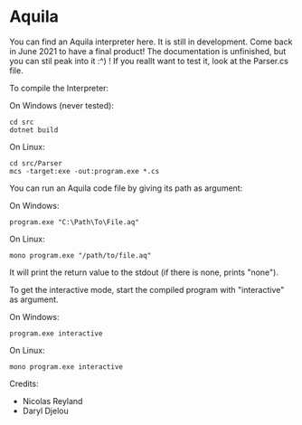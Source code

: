 # Aquila
You can find an Aquila interpreter here. It is still in development. Come back in June 2021 to have a final product!
The documentation is unfinished, but you can stil peak into it :^) !
If you reallt want to test it, look at the Parser.cs file.

To compile the Interpreter:

On Windows (never tested):
```
cd src
dotnet build
```
On Linux:
```
cd src/Parser
mcs -target:exe -out:program.exe *.cs
```

You can run an Aquila code file by giving its path as argument:

On Windows:
```
program.exe "C:\Path\To\File.aq"
```

On Linux:
```
mono program.exe "/path/to/file.aq"
```

It will print the return value to the stdout (if there is none, prints "none").

To get the interactive mode, start the compiled program with "interactive" as argument.

On Windows:
```
program.exe interactive
```

On Linux:
```
mono program.exe interactive
```

Credits:
 - Nicolas Reyland
 - Daryl Djelou

